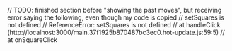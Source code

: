 // TODO: finished section before "showing the past moves", but receiving error saying the following, even though my code is copied
// setSquares is not defined
// ReferenceError: setSquares is not defined
// at handleClick (http://localhost:3000/main.37f1925b870487bc3ec0.hot-update.js:59:5)
// at onSquareClick